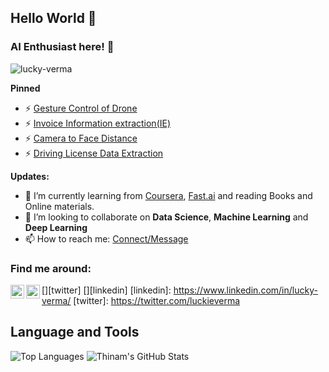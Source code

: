 ## Hello World 👋
### AI Enthusiast here! 🤖

<p align="left"> <img src="https://komarev.com/ghpvc/?username=lucky-verma" alt="lucky-verma" /> </p>

**Pinned**
- ⚡ [Gesture Control of Drone](https://github.com/lucky-verma/GCOD)
- ⚡ [Invoice Information extraction(IE)](https://github.com/lucky-verma/Invoice-Data-Extraction)
- ⚡ [Camera to Face Distance](https://github.com/lucky-verma/camera-to-face-distance)
- ⚡ [Driving License Data Extraction](https://github.com/lucky-verma/US-Driver-License-data-extraction)

**Updates:**
- 🌱 I’m currently learning from [Coursera](https://www.coursera.org/), [Fast.ai](https://course.fast.ai/#) and reading Books and Online materials.
- 👯 I’m looking to collaborate on **Data Science**, **Machine Learning** and **Deep Learning**
- 📫 How to reach me: [Connect/Message](https://www.linkedin.com/in/lucky-verma/)

### Find me around:
[<img align="left" alt="codeSTACKr | Twitter" width="22px" src="https://cdn.jsdelivr.net/npm/simple-icons@v3/icons/twitter.svg" />][twitter]
[<img align="left" alt="codeSTACKr | LinkedIn" width="22px" src="https://cdn.jsdelivr.net/npm/simple-icons@v3/icons/linkedin.svg" />][linkedin]
[linkedin]: https://www.linkedin.com/in/lucky-verma/
[twitter]: https://twitter.com/luckieverma

## **Language and Tools**

![Top Languages](https://github-readme-stats.vercel.app/api/top-langs/?username=lucky-verma&theme=radical)
![Thinam's GitHub Stats](https://github-readme-stats.vercel.app/api?username=lucky-verma&hide=prs,issues,contribs?username=lucky-verma&count_private=true?username=lucky-verma&show_icons=true&theme=radical)




<!--
**lucky-verma/lucky-verma** is a ✨ _special_ ✨ repository because its `README.md` (this file) appears on your GitHub profile.

Here are some ideas to get you started:
- 🔭 I’m currently working as a Developer Internship at [**Information and Language Processing Research Lab**](https://ilprl.ku.edu.np/)
- 🔭 I’m currently working on ...
- 🌱 I’m currently learning ...
- 👯 I’m looking to collaborate on ...
- 🤔 I’m looking for help with ...
- 💬 Ask me about ...
- 📫 How to reach me: ...
- 😄 Pronouns: ...
- ⚡ Fun fact: ...

<img src = "https://media.giphy.com/media/SKab6E8Qeg7sY/giphy.gif" width="320" height="200"> 
-->

